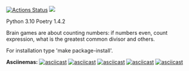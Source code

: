 [![Actions Status](https://github.com/Bishamontess/python-project-49/workflows/hexlet-check/badge.svg)](https://github.com/Bishamontess/python-project-49/actions) <a href="https://codeclimate.com/github/Bishamontess/python-project-49/maintainability"><img src="https://api.codeclimate.com/v1/badges/ff4f2ab9d02f2c113c33/maintainability" /></a>

Python 3.10
Poetry 1.4.2

Brain games are about counting numbers: if numbers even, count expression, what is the greatest common divisor and others.

For installation type 'make package-install'.

**Asciinemas:**
[![asciicast](https://asciinema.org/a/581631.svg)](https://asciinema.org/a/581631)
[![asciicast](https://asciinema.org/a/581632.svg)](https://asciinema.org/a/581632)
[![asciicast](https://asciinema.org/a/581633.svg)](https://asciinema.org/a/581633)
[![asciicast](https://asciinema.org/a/5U4MnEjsdOCMWnSSB3kYRwMQj.svg)](https://asciinema.org/a/5U4MnEjsdOCMWnSSB3kYRwMQj)
[![asciicast](https://asciinema.org/a/x0boonGR5a9P8IraM3Pc2Muv1.svg)](https://asciinema.org/a/x0boonGR5a9P8IraM3Pc2Muv1)
